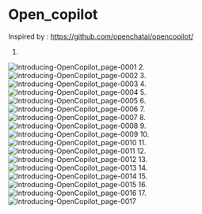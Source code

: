 # Open_copilot


Inspired by : https://github.com/openchatai/opencopilot/

1.
![Introducing-OpenCopilot_page-0001](https://github.com/Rakib-data-scientist/Open_copilot/assets/137823730/e29bca60-c87f-4460-a032-cbe91353d7a3)
2.
![Introducing-OpenCopilot_page-0002](https://github.com/Rakib-data-scientist/Open_copilot/assets/137823730/379ac143-1f75-4a6c-9b6d-fba97941e251)
3.
![Introducing-OpenCopilot_page-0003](https://github.com/Rakib-data-scientist/Open_copilot/assets/137823730/42d1315f-fc79-41ef-bc05-adb454769ac9)
4.
![Introducing-OpenCopilot_page-0004](https://github.com/Rakib-data-scientist/Open_copilot/assets/137823730/6b7b710a-c81e-48c3-ad31-608a5730ae4c)
5.
![Introducing-OpenCopilot_page-0005](https://github.com/Rakib-data-scientist/Open_copilot/assets/137823730/3cd6a03b-5d62-4948-a9eb-cde9274d061d)
6.
![Introducing-OpenCopilot_page-0006](https://github.com/Rakib-data-scientist/Open_copilot/assets/137823730/98625f22-1a22-4fbf-8f72-c98408f4514a)
7.
![Introducing-OpenCopilot_page-0007](https://github.com/Rakib-data-scientist/Open_copilot/assets/137823730/477ba4e9-c46e-4fe5-af49-c151ff8dabdb)
8.
![Introducing-OpenCopilot_page-0008](https://github.com/Rakib-data-scientist/Open_copilot/assets/137823730/dbdf9f79-1825-4759-bc59-234f01a5a574)
9.
![Introducing-OpenCopilot_page-0009](https://github.com/Rakib-data-scientist/Open_copilot/assets/137823730/b55e2a06-0409-4922-9a94-36ef3b485fb0)
10.
![Introducing-OpenCopilot_page-0010](https://github.com/Rakib-data-scientist/Open_copilot/assets/137823730/945fd020-9f0e-418a-b1b2-f4abdea4b502)
11.
![Introducing-OpenCopilot_page-0011](https://github.com/Rakib-data-scientist/Open_copilot/assets/137823730/807243d4-c50d-4b28-ad4e-473f2463f0be)
12.
![Introducing-OpenCopilot_page-0012](https://github.com/Rakib-data-scientist/Open_copilot/assets/137823730/e5db5578-6c7d-498a-89b4-d3321e5ee300)
13.
![Introducing-OpenCopilot_page-0013](https://github.com/Rakib-data-scientist/Open_copilot/assets/137823730/ce25b92c-8d7e-43fc-be9d-09a9e5e4d29c)
14.
![Introducing-OpenCopilot_page-0014](https://github.com/Rakib-data-scientist/Open_copilot/assets/137823730/ab99e972-966f-49a1-94b1-8b7d9d3d7e0d)
15.
![Introducing-OpenCopilot_page-0015](https://github.com/Rakib-data-scientist/Open_copilot/assets/137823730/dea81439-2c7a-46af-9935-0afbee295857)
16.
![Introducing-OpenCopilot_page-0016](https://github.com/Rakib-data-scientist/Open_copilot/assets/137823730/ac382281-7110-4092-91af-d81ea02d78de)
17.
![Introducing-OpenCopilot_page-0017](https://github.com/Rakib-data-scientist/Open_copilot/assets/137823730/62495883-0749-4f78-9d9a-386214d06bc5)
